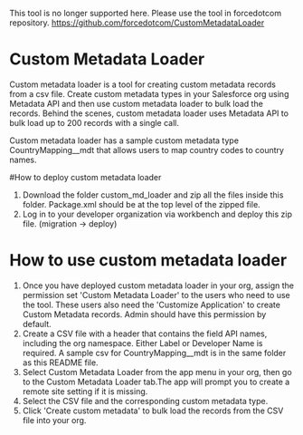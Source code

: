 This tool is no longer supported here. Please use the tool in forcedotcom repository. 
https://github.com/forcedotcom/CustomMetadataLoader

# Custom Metadata Loader

Custom metadata loader is a tool for creating custom metadata records from a csv file. Create custom metadata types in your Salesforce org using Metadata API and then use custom metadata loader to bulk load the records. Behind the scenes, custom metadata loader uses Metadata API to bulk load up to 200 records with a single call. 

Custom metadata loader has a sample custom metadata type CountryMapping__mdt that allows users to map country codes to country names. 

#How to deploy custom metadata loader
1. Download the folder custom_md_loader and zip all the files inside this folder. Package.xml should be at the top level of the zipped file. 
2. Log in to your developer organization via workbench and deploy this zip file. (migration -> deploy)

# How to use custom metadata loader

1. Once you have deployed custom metadata loader in your org, assign the permission set 'Custom Metadata Loader' to the users who need to use the tool. These users also need the 'Customize Application' to create Custom Metadata records. Admin should have this permission by default. 
2. Create a CSV file with a header that contains the field API names, including the org namespace. Either Label or Developer Name is required. A sample csv for CountryMapping__mdt is in the same folder as this README file. 
3. Select Custom Metadata Loader from the app menu in your org, then go to the Custom Metadata Loader tab.The app will prompt you to create a remote site setting if it is missing. 
4. Select the CSV file and the corresponding custom metadata type.
5. Click 'Create custom metadata' to bulk load the records from the CSV file into your org.
